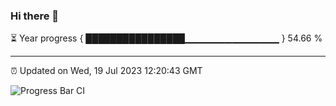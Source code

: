 ### Hi there 👋

⏳ Year progress { ████████████████▁▁▁▁▁▁▁▁▁▁▁▁▁▁ } 54.66 %

---

⏰ Updated on Wed, 19 Jul 2023 12:20:43 GMT

![Progress Bar CI](https://github.com/liununu/liununu/workflows/Progress%20Bar%20CI/badge.svg)

